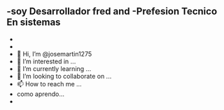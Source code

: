 -soy Desarrollador fred and
-Prefesion Tecnico En sistemas
-
-
-
- 👋 Hi, I’m @josemartin1275
- 👀 I’m interested in ...
- 🌱 I’m currently learning ...
- 💞️ I’m looking to collaborate on ...
- 📫 How to reach me ...
- como aprendo...
- 
<!---
josemartin1275/josemartin1275 is a ✨ special ✨ repository because its `README.md` (this file) appears on your GitHub profile.
You can click the Preview link to take a look at your changes.
--->
